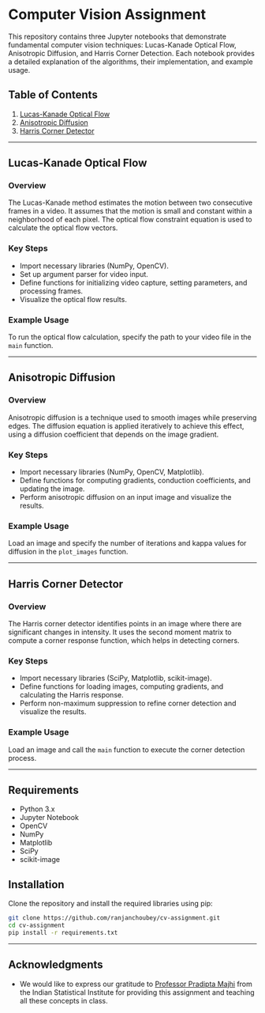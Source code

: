 # Computer Vision Assignment

This repository contains three Jupyter notebooks that demonstrate fundamental computer vision techniques: Lucas-Kanade Optical Flow, Anisotropic Diffusion, and Harris Corner Detection. Each notebook provides a detailed explanation of the algorithms, their implementation, and example usage.

## Table of Contents

1. [Lucas-Kanade Optical Flow](#lucas-kanade-optical-flow)
2. [Anisotropic Diffusion](#anisotropic-diffusion)
3. [Harris Corner Detector](#harris-corner-detector)

---

## Lucas-Kanade Optical Flow

### Overview
The Lucas-Kanade method estimates the motion between two consecutive frames in a video. It assumes that the motion is small and constant within a neighborhood of each pixel. The optical flow constraint equation is used to calculate the optical flow vectors.

### Key Steps
- Import necessary libraries (NumPy, OpenCV).
- Set up argument parser for video input.
- Define functions for initializing video capture, setting parameters, and processing frames.
- Visualize the optical flow results.

### Example Usage
To run the optical flow calculation, specify the path to your video file in the `main` function.

---

## Anisotropic Diffusion

### Overview
Anisotropic diffusion is a technique used to smooth images while preserving edges. The diffusion equation is applied iteratively to achieve this effect, using a diffusion coefficient that depends on the image gradient.

### Key Steps
- Import necessary libraries (NumPy, OpenCV, Matplotlib).
- Define functions for computing gradients, conduction coefficients, and updating the image.
- Perform anisotropic diffusion on an input image and visualize the results.

### Example Usage
Load an image and specify the number of iterations and kappa values for diffusion in the `plot_images` function.

---

## Harris Corner Detector

### Overview
The Harris corner detector identifies points in an image where there are significant changes in intensity. It uses the second moment matrix to compute a corner response function, which helps in detecting corners.

### Key Steps
- Import necessary libraries (SciPy, Matplotlib, scikit-image).
- Define functions for loading images, computing gradients, and calculating the Harris response.
- Perform non-maximum suppression to refine corner detection and visualize the results.

### Example Usage
Load an image and call the `main` function to execute the corner detection process.

---

## Requirements
- Python 3.x
- Jupyter Notebook
- OpenCV
- NumPy
- Matplotlib
- SciPy
- scikit-image

## Installation
Clone the repository and install the required libraries using pip:
```bash
git clone https://github.com/ranjanchoubey/cv-assignment.git
cd cv-assignment
pip install -r requirements.txt
```


---
## Acknowledgments
- We would like to express our gratitude to [Professor Pradipta Majhi](https://scholar.google.co.in/citations?user=RtOqKr0AAAAJ&hl=en) from the Indian Statistical Institute for providing this assignment and teaching all these concepts in class.

